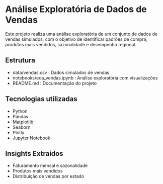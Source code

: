 # Análise Exploratória de Dados de Vendas

Este projeto realiza uma análise exploratória de um conjunto de dados de vendas simulados, com o objetivo de identificar padrões de compra, produtos mais vendidos, sazonalidade e desempenho regional.

## Estrutura

- data/vendas.csv : Dados simulados de vendas
- notebooks/eda_vendas.ipynb : Análise exploratória com visualizações
- README.md : Documentação do projeto

## Tecnologias utilizadas

- Python
- Pandas
- Matplotlib
- Seaborn
- Plotly
- Jupyter Notebook

## Insights Extraídos

- Faturamento mensal e sazonalidade
- Produtos mais vendidos
- Distribuição de vendas por estado
